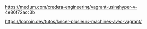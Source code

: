 https://medium.com/credera-engineering/vagrant-usinghyper-v-4e86f72acc3b

https://loopbin.dev/tutos/lancer-plusieurs-machines-avec-vagrant/